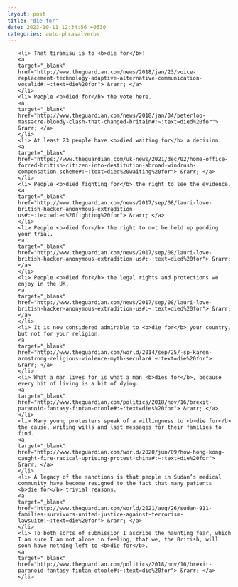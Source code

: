 ```yaml
---
layout: post
title: "die for"
date: 2023-10-11 12:34:56 +0530
categories: auto-phrasalverbs
---
```

<ol>

    <li> That tiramisu is to <b>die for</b>!
    <a 
    target="_blank" 
    href="http://www.theguardian.com/news/2018/jan/23/voice-replacement-technology-adaptive-alternative-communication-vocalid#:~:text=die%20for"> &rarr; </a>
    </li>
    <li> People <b>died for</b> the vote here.
    <a 
    target="_blank" 
    href="http://www.theguardian.com/news/2018/jan/04/peterloo-massacre-bloody-clash-that-changed-britain#:~:text=died%20for"> &rarr; </a>
    </li>
    <li> At least 23 people have <b>died waiting for</b> a decision.
    <a 
    target="_blank" 
    href="https://www.theguardian.com/uk-news/2021/dec/02/home-office-forced-british-citizen-into-destitution-abroad-windrush-compensation-scheme#:~:text=died%20waiting%20for"> &rarr; </a>
    </li>
    <li> People <b>died fighting for</b> the right to see the evidence.
    <a 
    target="_blank" 
    href="http://www.theguardian.com/news/2017/sep/08/lauri-love-british-hacker-anonymous-extradition-us#:~:text=died%20fighting%20for"> &rarr; </a>
    </li>
    <li> People <b>died for</b> the right to not be held up pending your trial.
    <a 
    target="_blank" 
    href="http://www.theguardian.com/news/2017/sep/08/lauri-love-british-hacker-anonymous-extradition-us#:~:text=died%20for"> &rarr; </a>
    </li>
    <li> People <b>died for</b> the legal rights and protections we enjoy in the UK.
    <a 
    target="_blank" 
    href="http://www.theguardian.com/news/2017/sep/08/lauri-love-british-hacker-anonymous-extradition-us#:~:text=died%20for"> &rarr; </a>
    </li>
    <li> It is now considered admirable to <b>die for</b> your country, but not for your religion.
    <a 
    target="_blank" 
    href="http://www.theguardian.com/world/2014/sep/25/-sp-karen-armstrong-religious-violence-myth-secular#:~:text=die%20for"> &rarr; </a>
    </li>
    <li> What a man lives for is what a man <b>dies for</b>, because every bit of living is a bit of dying.
    <a 
    target="_blank" 
    href="http://www.theguardian.com/politics/2018/nov/16/brexit-paranoid-fantasy-fintan-otoole#:~:text=dies%20for"> &rarr; </a>
    </li>
    <li> Many young protesters speak of a willingness to <b>die for</b> the cause, writing wills and last messages for their families to find.
    <a 
    target="_blank" 
    href="http://www.theguardian.com/world/2020/jun/09/how-hong-kong-caught-fire-radical-uprising-protest-china#:~:text=die%20for"> &rarr; </a>
    </li>
    <li> A legacy of the sanctions is that people in Sudan’s medical community have become resigned to the fact that many patients <b>die for</b> trivial reasons.
    <a 
    target="_blank" 
    href="http://www.theguardian.com/world/2021/aug/26/sudan-911-families-survivors-united-justice-against-terrorism-lawsuit#:~:text=die%20for"> &rarr; </a>
    </li>
    <li> To both sorts of submission I ascribe the haunting fear, which I am sure I am not alone in feeling, that we, the British, will soon have nothing left to <b>die for</b>.
    <a 
    target="_blank" 
    href="http://www.theguardian.com/politics/2018/nov/16/brexit-paranoid-fantasy-fintan-otoole#:~:text=die%20for"> &rarr; </a>
    </li>